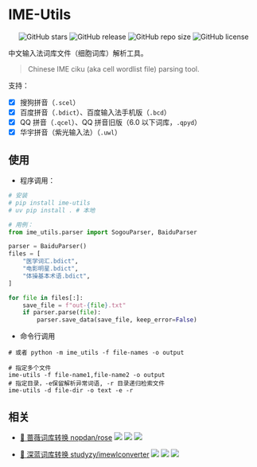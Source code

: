 # IME-Utils

<div align="center">

![GitHub stars](https://img.shields.io/github/stars/hantang/ime-utils?style=flat-square)
![GitHub release](https://img.shields.io/github/v/release/hantang/ime-utils?style=flat-square)
![GitHub repo size](https://img.shields.io/github/repo-size/hantang/ime-utils?style=flat-square)
![GitHub license](https://img.shields.io/github/license/hantang/ime-utils?style=flat-square)

</div>

中文输入法词库文件（细胞词库）解析工具。

> Chinese IME ciku (aka cell wordlist file) parsing tool.

支持：

- [x] 搜狗拼音（`.scel`）
- [x] 百度拼音（`.bdict`）、百度输入法手机版（`.bcd`）
- [x] QQ 拼音（`.qcel`）、QQ 拼音旧版（6.0 以下词库，`.qpyd`）
- [x] 华宇拼音（紫光输入法）（`.uwl`）

## 使用

- 程序调用：

```python
# 安装
# pip install ime-utils
# uv pip install . # 本地

# 用例：
from ime_utils.parser import SogouParser, BaiduParser

parser = BaiduParser()
files = [
    "医学词汇.bdict",
    "电影明星.bdict",
    "体操基本术语.bdict",
]

for file in files[:]:
    save_file = f"out-{file}.txt"
    if parser.parse(file):
        parser.save_data(save_file, keep_error=False)
```

- 命令行调用

```shell
# 或者 python -m ime_utils -f file-names -o output

# 指定多个文件
ime-utils -f file-name1,file-name2 -o output
# 指定目录，-e保留解析异常词语, -r 目录递归检索文件
ime-utils -d file-dir -o text -e -r
```

## 相关

- [:link: 蔷薇词库转换 nopdan/rose](https://github.com/nopdan/rose)
    ![](https://img.shields.io/github/v/release/nopdan/rose)
    ![](https://img.shields.io/github/license/nopdan/rose)
    ![](https://img.shields.io/github/last-commit/nopdan/rose)

- [:link: 深蓝词库转换 studyzy/imewlconverter](https://github.com/studyzy/imewlconverter)
    ![](https://img.shields.io/github/v/release/studyzy/imewlconverter)
    ![](https://img.shields.io/github/license/studyzy/imewlconverter)
    ![](https://img.shields.io/github/last-commit/studyzy/imewlconverter)

